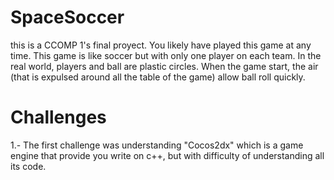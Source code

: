 # SpaceSoccer
this is a CCOMP 1's final proyect. You likely have played this game at any time. This game is like soccer but with only one player on each team. In the real world, players and ball are plastic circles. When the game start, the air (that is expulsed around all the table of the game) allow ball roll quickly.


# Challenges
1.- The first challenge was understanding "Cocos2dx" which is a game engine that provide you write on c++, but with difficulty of understanding all its code.
